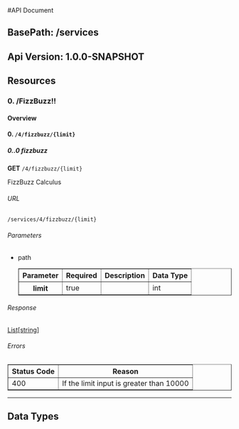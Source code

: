 #API Document


## BasePath: /services

## Api Version: 1.0.0-SNAPSHOT

## Resources
### 0. /FizzBuzz!!
#### Overview


#### 0. `/4/fizzbuzz/{limit}`
##### 0..0 fizzbuzz
**GET** `/4/fizzbuzz/{limit}`

FizzBuzz Calculus


###### URL
    /services/4/fizzbuzz/{limit}
###### Parameters
- path

    <table border="1">
        <tr>
            <th>Parameter</th>
            <th>Required</th>
            <th>Description</th>
            <th>Data Type</th>
        </tr>
        <tr>
            <th>limit</th>
            <td>true</td>
            <td></td>
            <td>int</td>
        </tr>
    </table>

###### Response
[List[string]](#)


###### Errors
<table border="1">
    <tr>
        <th>Status Code</th>
        <th>Reason</th>
    </tr>
        <tr>
            <td>400</td>
            <td>If the limit input is greater than 10000</td>
        </tr>
</table>


- - -

## Data Types
